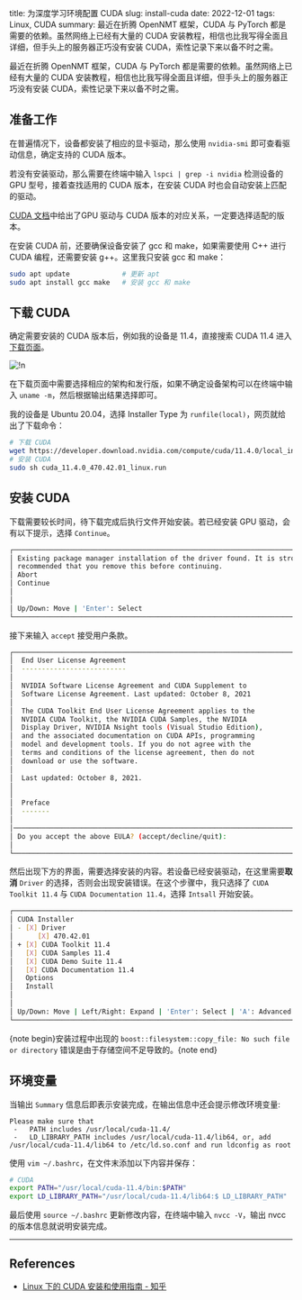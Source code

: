 title: 为深度学习环境配置 CUDA
slug:  install-cuda
date: 2022-12-01
tags: Linux, CUDA
summary: 最近在折腾 OpenNMT 框架，CUDA 与 PyTorch 都是需要的依赖。虽然网络上已经有大量的 CUDA 安装教程，相信也比我写得全面且详细，但手头上的服务器正巧没有安装 CUDA，索性记录下来以备不时之需。

最近在折腾 OpenNMT 框架，CUDA 与 PyTorch 都是需要的依赖。虽然网络上已经有大量的 CUDA 安装教程，相信也比我写得全面且详细，但手头上的服务器正巧没有安装 CUDA，索性记录下来以备不时之需。

## 准备工作

在普遍情况下，设备都安装了相应的显卡驱动，那么使用 `nvidia-smi` 即可查看驱动信息，确定支持的 CUDA 版本。

若没有安装驱动，那么需要在终端中输入 `lspci | grep -i nvidia` 检测设备的 GPU 型号，接着查找适用的 CUDA 版本，在安装 CUDA 时也会自动安装上匹配的驱动。

[CUDA 文档](https://docs.nvidia.com/cuda/cuda-toolkit-release-notes/index.html)中给出了GPU 驱动与 CUDA 版本的对应关系，一定要选择适配的版本。

在安装 CUDA 前，还要确保设备安装了 gcc 和 make，如果需要使用 C++ 进行 CUDA 编程，还需要安装 g++。这里我只安装 gcc 和 make：

```sh
sudo apt update             # 更新 apt
sudo apt install gcc make   # 安装 gcc 和 make
```

## 下载 CUDA

确定需要安装的 CUDA 版本后，例如我的设备是 11.4，直接搜索 CUDA 11.4 进入[下载页面](https://developer.nvidia.com/cuda-11-4-0-download-archive)。

![!n](https://storage.live.com/items/4D18B16B8E0B1EDB!8128?authkey=ALYpzW-ZQ_VBXTU)

在下载页面中需要选择相应的架构和发行版，如果不确定设备架构可以在终端中输入 `uname -m`，然后根据输出结果选择即可。

我的设备是 Ubuntu 20.04，选择 Installer Type 为 `runfile(local)`，网页就给出了下载命令：

```bash
# 下载 CUDA
wget https://developer.download.nvidia.com/compute/cuda/11.4.0/local_installers/cuda_11.4.0_470.42.01_linux.run
# 安装 CUDA
sudo sh cuda_11.4.0_470.42.01_linux.run
```

## 安装 CUDA

下载需要较长时间，待下载完成后执行文件开始安装。若已经安装 GPU 驱动，会有以下提示，选择 `Continue`。

```sh
┌──────────────────────────────────────────────────────────────────────────────┐
│ Existing package manager installation of the driver found. It is strongly    │
│ recommended that you remove this before continuing.                          │
│ Abort                                                                        │
│ Continue                                                                     │
│                                                                              │
│                                                                              │
│ Up/Down: Move | 'Enter': Select                                              │
└──────────────────────────────────────────────────────────────────────────────┘
```

接下来输入 `accept` 接受用户条款。

```sh
┌──────────────────────────────────────────────────────────────────────────────┐
│  End User License Agreement                                                  │
│  --------------------------                                                  │
│                                                                              │
│  NVIDIA Software License Agreement and CUDA Supplement to                    │
│  Software License Agreement. Last updated: October 8, 2021                   │
│                                                                              │
│  The CUDA Toolkit End User License Agreement applies to the                  │
│  NVIDIA CUDA Toolkit, the NVIDIA CUDA Samples, the NVIDIA                    │
│  Display Driver, NVIDIA Nsight tools (Visual Studio Edition),                │
│  and the associated documentation on CUDA APIs, programming                  │
│  model and development tools. If you do not agree with the                   │
│  terms and conditions of the license agreement, then do not                  │
│  download or use the software.                                               │
│                                                                              │
│  Last updated: October 8, 2021.                                              │
│                                                                              │
│                                                                              │
│  Preface                                                                     │
│  -------                                                                     │
│                                                                              │
│──────────────────────────────────────────────────────────────────────────────│
│ Do you accept the above EULA? (accept/decline/quit):                         │
│                                                                              │
└──────────────────────────────────────────────────────────────────────────────┘
```

然后出现下方的界面，需要选择安装的内容。若设备已经安装驱动，在这里需要**取消** `Driver` 的选择，否则会出现安装错误。在这个步骤中，我只选择了 `CUDA Toolkit 11.4` 与 `CUDA Documentation 11.4`，选择 `Intsall` 开始安装。

```sh
┌──────────────────────────────────────────────────────────────────────────────┐
│ CUDA Installer                                                               │
│ - [X] Driver                                                                 │
│      [X] 470.42.01                                                           │
│ + [X] CUDA Toolkit 11.4                                                      │
│   [X] CUDA Samples 11.4                                                      │
│   [X] CUDA Demo Suite 11.4                                                   │
│   [X] CUDA Documentation 11.4                                                │
│   Options                                                                    │
│   Install                                                                    │
│                                                                              │
│                                                                              │
│ Up/Down: Move | Left/Right: Expand | 'Enter': Select | 'A': Advanced options │
└──────────────────────────────────────────────────────────────────────────────┘
```

{note begin}安装过程中出现的 `boost::filesystem::copy_file: No such file or directory` 错误是由于存储空间不足导致的。{note end}


## 环境变量

当输出 `Summary` 信息后即表示安装完成，在输出信息中还会提示修改环境变量:

```
Please make sure that
 -   PATH includes /usr/local/cuda-11.4/
 -   LD_LIBRARY_PATH includes /usr/local/cuda-11.4/lib64, or, add /usr/local/cuda-11.4/lib64 to /etc/ld.so.conf and run ldconfig as root
```

使用 `vim ~/.bashrc`，在文件末添加以下内容并保存：

```sh
# CUDA
export PATH="/usr/local/cuda-11.4/bin:$PATH"
export LD_LIBRARY_PATH="/usr/local/cuda-11.4/lib64:$ LD_LIBRARY_PATH"
```

最后使用 `source ~/.bashrc` 更新修改内容，在终端中输入 `nvcc -V`，输出 nvcc 的版本信息就说明安装完成。

---

## References

- [Linux 下的 CUDA 安装和使用指南 - 知乎](https://zhuanlan.zhihu.com/p/79059379)